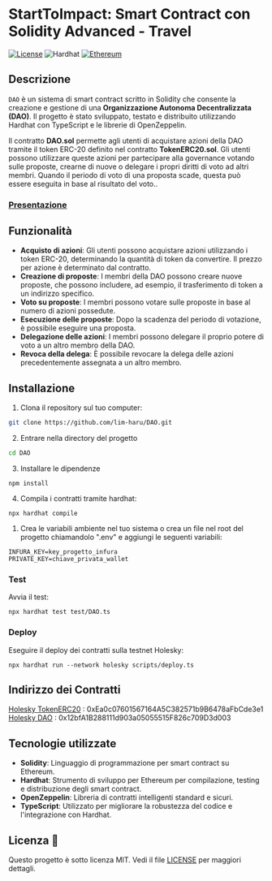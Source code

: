 # StartToImpact: Smart Contract con Solidity Advanced - Travel

[![License](https://img.shields.io/badge/license-MIT-blue.svg)](LICENSE)
![Hardhat](https://img.shields.io/badge/Hardhat-2.22.11-blue)
[![Ethereum](https://img.shields.io/badge/Powered%20by-Ethereum-blue)](https://ethereum.org/)

## Descrizione

`DAO` è un sistema di smart contract scritto in Solidity che consente la creazione e gestione di una **Organizzazione Autonoma Decentralizzata (DAO)**. Il progetto è stato sviluppato, testato e distribuito utilizzando Hardhat con TypeScript e le librerie di OpenZeppelin.

Il contratto **DAO.sol** permette agli utenti di acquistare azioni della DAO tramite il token ERC-20 definito nel contratto **TokenERC20.sol**. Gli utenti possono utilizzare queste azioni per partecipare alla governance votando sulle proposte, crearne di nuove o delegare i propri diritti di voto ad altri membri. Quando il periodo di voto di una proposta scade, questa può essere eseguita in base al risultato del voto..

### [Presentazione](https://www.canva.com/design/DAGSOPLJAAM/n4LvwbfO0rMvK5oGaUTpwA/view?utm_content=DAGSOPLJAAM&utm_campaign=designshare&utm_medium=link&utm_source=editor)

## Funzionalità

- **Acquisto di azioni**: Gli utenti possono acquistare azioni utilizzando i token ERC-20, determinando la quantità di token da convertire. Il prezzo per azione è determinato dal contratto.
- **Creazione di proposte**: I membri della DAO possono creare nuove proposte, che possono includere, ad esempio, il trasferimento di token a un indirizzo specifico.
- **Voto su proposte**: I membri possono votare sulle proposte in base al numero di azioni possedute.
- **Esecuzione delle proposte**: Dopo la scadenza del periodo di votazione, è possibile eseguire una proposta.
- **Delegazione delle azioni**: I membri possono delegare il proprio potere di voto a un altro membro della DAO.
- **Revoca della delega**: È possibile revocare la delega delle azioni precedentemente assegnata a un altro membro.

## Installazione

1. Clona il repository sul tuo computer:

```bash
git clone https://github.com/lim-haru/DAO.git
```

2. Entrare nella directory del progetto

```bash
cd DAO
```

3. Installare le dipendenze

```
npm install
```

4. Compila i contratti tramite hardhat:

```
npx hardhat compile
```

1. Crea le variabili ambiente nel tuo sistema o crea un file nel root del progetto chiamandolo ".env" e aggiungi le seguenti variabili:

```
INFURA_KEY=key_progetto_infura
PRIVATE_KEY=chiave_privata_wallet
```

### Test

Avvia il test:

```
npx hardhat test test/DAO.ts
```

### Deploy

Eseguire il deploy dei contratti sulla testnet Holesky:

```
npx hardhat run --network holesky scripts/deploy.ts
```

## Indirizzo dei Contratti

[Holesky TokenERC20](https://holesky.beaconcha.in/address/0x12bfa1b288111d903a05055515f826c709d3d003) : 0xEa0c07601567164A5C382571b9B6478aFbCde3e1  
[Holesky DAO](https://holesky.beaconcha.in/address/0xea0c07601567164a5c382571b9b6478afbcde3e1) : 0x12bfA1B288111d903a05055515F826c709D3d003

## Tecnologie utilizzate

- **Solidity**: Linguaggio di programmazione per smart contract su Ethereum.
- **Hardhat**: Strumento di sviluppo per Ethereum per compilazione, testing e distribuzione degli smart contract.
- **OpenZeppelin**: Libreria di contratti intelligenti standard e sicuri.
- **TypeScript**: Utilizzato per migliorare la robustezza del codice e l'integrazione con Hardhat.

## Licenza 📄

Questo progetto è sotto licenza MIT. Vedi il file [LICENSE](LICENSE) per maggiori dettagli.
